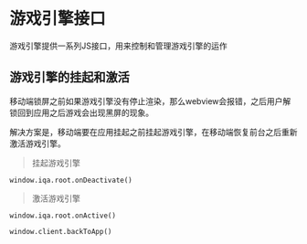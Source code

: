 # 游戏引擎接口

游戏引擎提供一系列JS接口，用来控制和管理游戏引擎的运作

## 游戏引擎的挂起和激活

移动端锁屏之前如果游戏引擎没有停止渲染，那么webview会报错，之后用户解锁回到应用之后游戏会出现黑屏的现象。

解决方案是，移动端要在应用挂起之前挂起游戏引擎，在移动端恢复前台之后重新激活游戏引擎。

> 挂起游戏引擎
```
window.iqa.root.onDeactivate()
```

> 激活游戏引擎
```
window.iqa.root.onActive()
```

``` 退出游戏
window.client.backToApp()
```
